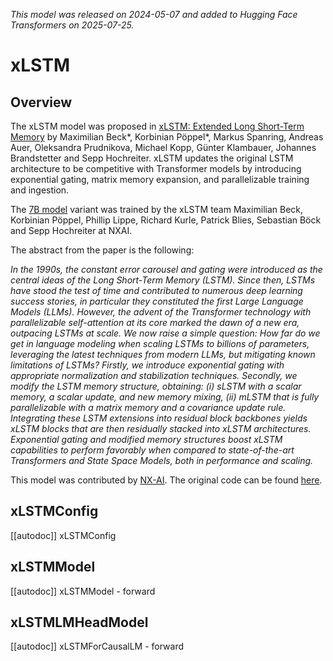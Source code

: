 <!--Copyright 2025 NXAI GmbH. All rights reserved.

Licensed under the Apache License, Version 2.0 (the "License"); you may not use this file except in compliance with
the License. You may obtain a copy of the License at

http://www.apache.org/licenses/LICENSE-2.0

Unless required by applicable law or agreed to in writing, software distributed under the License is distributed on
an "AS IS" BASIS, WITHOUT WARRANTIES OR CONDITIONS OF ANY KIND, either express or implied. See the License for the
specific language governing permissions and limitations under the License.

⚠️ Note that this file is in Markdown but contain specific syntax for our doc-builder (similar to MDX) that may not be
rendered properly in your Markdown viewer.

-->
*This model was released on 2024-05-07 and added to Hugging Face Transformers on 2025-07-25.*


# xLSTM

## Overview

The xLSTM model was proposed in [xLSTM: Extended Long Short-Term Memory](https://huggingface.co/papers/2405.04517) by Maximilian Beck*, Korbinian Pöppel*, Markus Spanring, Andreas Auer, Oleksandra Prudnikova, Michael Kopp, Günter Klambauer, Johannes Brandstetter and Sepp Hochreiter.
xLSTM updates the original LSTM architecture to be competitive with Transformer models by introducing exponential gating, matrix memory expansion, and parallelizable training and ingestion.

The [7B model](https://hf.co/NX-AI/xLSTM-7b) variant was trained by the xLSTM team Maximilian Beck, Korbinian Pöppel, Phillip Lippe, Richard Kurle, Patrick Blies, Sebastian Böck and Sepp Hochreiter at NXAI.

The abstract from the paper is the following:

*In the 1990s, the constant error carousel and gating were introduced as the central ideas of the Long Short-Term Memory (LSTM). Since then, LSTMs have stood the test of time and contributed to numerous deep learning success stories, in particular they constituted the first Large Language Models (LLMs). However, the advent of the Transformer technology with parallelizable self-attention at its core marked the dawn of a new era, outpacing LSTMs at scale. We now raise a simple question: How far do we get in language modeling when scaling LSTMs to billions of parameters, leveraging the latest techniques from modern LLMs, but mitigating known limitations of LSTMs? Firstly, we introduce exponential gating with appropriate normalization and stabilization techniques. Secondly, we modify the LSTM memory structure, obtaining: (i) sLSTM with a scalar memory, a scalar update, and new memory mixing, (ii) mLSTM that is fully parallelizable with a matrix memory and a covariance update rule. Integrating these LSTM extensions into residual block backbones yields xLSTM blocks that are then residually stacked into xLSTM architectures. Exponential gating and modified memory structures boost xLSTM capabilities to perform favorably when compared to state-of-the-art Transformers and State Space Models, both in performance and scaling.*

This model was contributed by [NX-AI](https://huggingface.co/NX-AI).
The original code can be found [here](https://github.com/NX-AI/xlstm).


## xLSTMConfig

[[autodoc]] xLSTMConfig

## xLSTMModel

[[autodoc]] xLSTMModel
    - forward

## xLSTMLMHeadModel

[[autodoc]] xLSTMForCausalLM
    - forward

